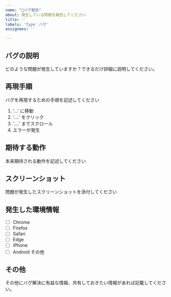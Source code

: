 ```yaml
---
name: "🐛バグ報告"
about: 発生している問題を報告してください
title: ''
labels: 'Type：バグ'
assignees: ''

---
```


## バグの説明
どのような問題が発生していますか？できるだけ詳細に説明してください。

## 再現手順
バグを再現するための手順を記述してください
1. '...' に移動
2. '....' をクリック
3. '....' までスクロール
4. エラーが発生

## 期待する動作
本来期待される動作を記述してください

## スクリーンショット
問題が発生したスクリーンショットを添付してください

## 発生した環境情報
- [ ] Chrome
- [ ] Firefox
- [ ] Safari
- [ ] Edge
- [ ] iPhone
- [ ] Android
その他

## その他
その他にバグ解決に有益な情報、共有しておきたい情報があれば記載してください。